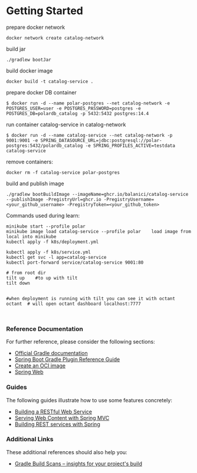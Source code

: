 # Getting Started

prepare docker network
```shell
docker network create catalog-network
```

build jar
```shell
./gradlew bootJar
```
build docker image
```shell
docker build -t catalog-service .
```
prepare docker DB container
```shell
$ docker run -d --name polar-postgres --net catalog-network -e POSTGRES_USER=user -e POSTGRES_PASSWORD=postgres -e POSTGRES_DB=polardb_catalog -p 5432:5432 postgres:14.4
```
run container catalog-service in catalog-network
```shell
$ docker run -d --name catalog-service --net catalog-network -p 9001:9001 -e SPRING_DATASOURCE_URL=jdbc:postgresql://polar-postgres:5432/polardb_catalog -e SPRING_PROFILES_ACTIVE=testdata catalog-service
```
remove containers:
```shell
docker rm -f catalog-service polar-postgres
```
build and publish image
```shell
./gradlew bootBuildImage --imageName=ghcr.io/balanici/catalog-service --publishImage -PregistryUrl=ghcr.io -PregistryUsername=<your_github_username> -PregistryToken=<your_github_token>
```

Commands used during learn:
```shell
minikube start --profile polar
minikube image load catalog-service --profile polar    load image from local into minikube
kubectl apply -f k8s/deployment.yml

kubectl apply -f k8s/service.yml
kubectl get svc -l app=catalog-service
kubectl port-forward service/catalog-service 9001:80

# from root dir
tilt up    #to up with tilt
tilt down


#when deployment is running with tilt you can see it with octant 
octant  # will open octant dashboard localhost:7777



```

### Reference Documentation

For further reference, please consider the following sections:

* [Official Gradle documentation](https://docs.gradle.org)
* [Spring Boot Gradle Plugin Reference Guide](https://docs.spring.io/spring-boot/docs/3.0.0/gradle-plugin/reference/html/)
* [Create an OCI image](https://docs.spring.io/spring-boot/docs/3.0.0/gradle-plugin/reference/html/#build-image)
* [Spring Web](https://docs.spring.io/spring-boot/docs/3.0.0/reference/htmlsingle/#web)

### Guides

The following guides illustrate how to use some features concretely:

* [Building a RESTful Web Service](https://spring.io/guides/gs/rest-service/)
* [Serving Web Content with Spring MVC](https://spring.io/guides/gs/serving-web-content/)
* [Building REST services with Spring](https://spring.io/guides/tutorials/rest/)

### Additional Links

These additional references should also help you:

* [Gradle Build Scans – insights for your project's build](https://scans.gradle.com#gradle)

